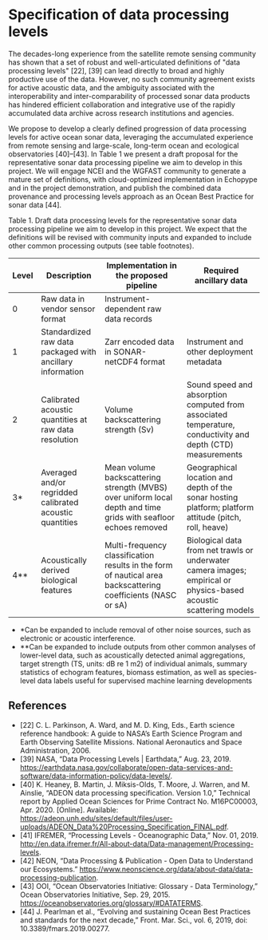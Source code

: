 # Specification of data processing levels

The decades-long experience from the satellite remote sensing community has shown that a set of robust and well-articulated definitions of 
"data processing levels" [22], [39] can lead directly to broad and highly productive use of the data. However, no such community agreement 
exists for active acoustic data, and the ambiguity associated with the interoperability and inter-comparability of processed 
sonar data products has hindered efficient collaboration and integrative use of the rapidly accumulated data archive across 
research institutions and agencies.

We propose to develop a clearly defined progression of data processing levels for active ocean sonar data, leveraging the accumulated 
experience from remote sensing and large-scale, long-term ocean and ecological observatories [40]–[43]. In Table 1 we present a 
draft proposal for the representative sonar data processing pipeline we aim to develop in this project. 
We will engage NCEI and the WGFAST community to generate a mature set of definitions, with cloud-optimized implementation in 
Echopype and in the project demonstration, and publish the combined data provenance and processing levels approach 
as an Ocean Best Practice for sonar data [44].

Table 1. Draft data processing levels for the representative sonar data processing pipeline we aim to develop in this project. We expect that the definitions will be revised with community inputs and expanded to include other common processing outputs (see table footnotes).

Level | Description | Implementation in the proposed pipeline | Required ancillary data
------|-------------|-----------------------------------------|------------------------
0 | Raw data in vendor sensor format | Instrument-dependent raw data records |
1 | Standardized raw data packaged with ancillary information | Zarr encoded data in SONAR-netCDF4 format | Instrument and other deployment metadata
2 | Calibrated acoustic quantities at raw data resolution | Volume backscattering strength (Sv) | Sound speed and absorption computed from associated temperature, conductivity and depth (CTD) measurements
3* | Averaged and/or regridded calibrated acoustic quantities | Mean volume backscattering strength (MVBS) over uniform local depth and time grids with seafloor echoes removed | Geographical location and depth of the sonar hosting platform; platform attitude (pitch, roll, heave)
4** | Acoustically derived biological features | Multi-frequency classification results in the form of nautical area backscattering coefficients (NASC or sA) | Biological data from net trawls or underwater camera images; empirical or physics-based acoustic scattering models

- \*Can be expanded to include removal of other noise sources, such as electronic or acoustic interference.
- \*\*Can be expanded to include outputs from other common analyses of lower-level data, such as acoustically detected animal aggregations, target strength (TS, units: dB re 1 m2) of individual animals, summary statistics of echogram features, biomass estimation, as well as species-level data labels useful for supervised machine learning developments

## References

- [22]	C. L. Parkinson, A. Ward, and M. D. King, Eds., Earth science reference handbook: A guide to NASA’s Earth Science Program and Earth Observing Satellite Missions. National Aeronautics and Space Administration, 2006.
- [39]	NASA, “Data Processing Levels | Earthdata,” Aug. 23, 2019. https://earthdata.nasa.gov/collaborate/open-data-services-and-software/data-information-policy/data-levels/.
- [40]	K. Heaney, B. Martin, J. Miksis-Olds, T. Moore, J. Warren, and M. Ainslie, “ADEON data processing specification. Version 1.0,” Technical report by Applied Ocean Sciences for Prime Contract No. M16PC00003, Apr. 2020. [Online]. Available: https://adeon.unh.edu/sites/default/files/user-uploads/ADEON_Data%20Processing_Specification_FINAL.pdf.
- [41]	IFREMER, “Processing Levels - Oceanographic Data,” Nov. 01, 2019. http://en.data.ifremer.fr/All-about-data/Data-management/Processing-levels.
- [42]	NEON, “Data Processing & Publication - Open Data to Understand our Ecosystems.” https://www.neonscience.org/data/about-data/data-processing-publication.
- [43]	OOI, “Ocean Observatories Initiative: Glossary - Data Terminology,” Ocean Observatories Initiative, Sep. 29, 2015. https://oceanobservatories.org/glossary/#DATATERMS.
- [44]	J. Pearlman et al., “Evolving and sustaining Ocean Best Practices and standards for the next decade,” Front. Mar. Sci., vol. 6, 2019, doi: 10.3389/fmars.2019.00277.

